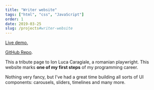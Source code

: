 ```yaml
---
title: "Writer website"
tags: ["html", "css", "JavaScript"]
order: 1
date: 2019-03-25
slug: /projects#writer-website
---
```


[Live demo.](https://andrei0872.github.io/writer-website-template/)

[GitHub Repo](https://github.com/Andrei0872/writer-website-template).

This a tribute page to Ion Luca Caragiale, a romanian playwright. This website marks **one of my first steps** of my programming career.

Nothing very fancy, but I've had a great time building all sorts of UI components: carousels, sliders, timelines and many more.